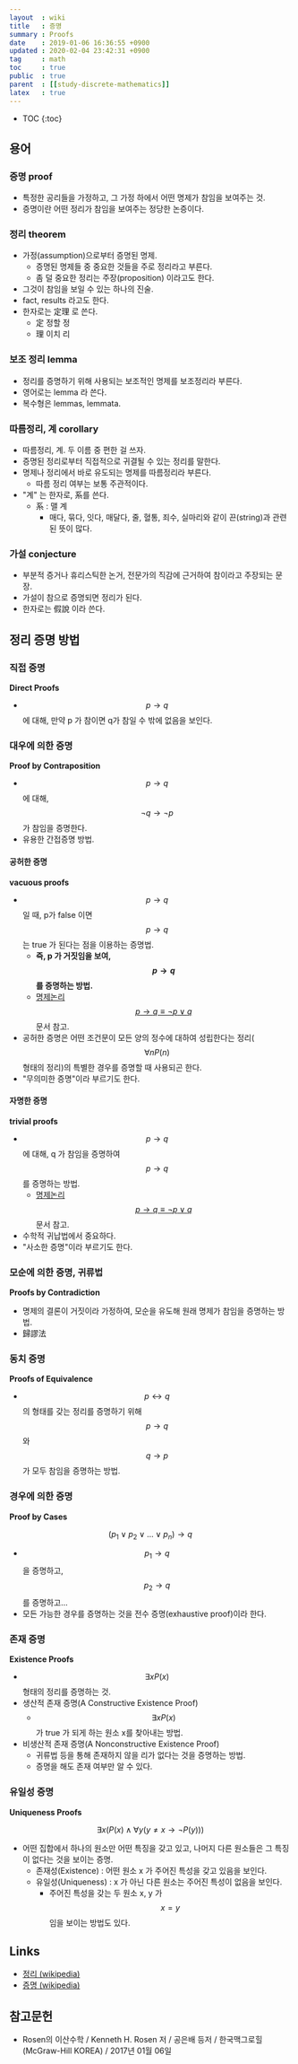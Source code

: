 ```yaml
---
layout  : wiki
title   : 증명
summary : Proofs
date    : 2019-01-06 16:36:55 +0900
updated : 2020-02-04 23:42:31 +0900
tag     : math
toc     : true
public  : true
parent  : [[study-discrete-mathematics]]
latex   : true
---
```

* TOC
{:toc}

## 용어

### 증명 proof

* 특정한 공리들을 가정하고, 그 가정 하에서 어떤 명제가 참임을 보여주는 것.
* 증명이란 어떤 정리가 참임을 보여주는 정당한 논증이다.

### 정리 theorem

* 가정(assumption)으로부터 증명된 명제.
    * 증명된 명제들 중 중요한 것들을 주로 정리라고 부른다.
    * 좀 덜 중요한 정리는 주장(proposition) 이라고도 한다.
* 그것이 참임을 보일 수 있는 하나의 진술.
* fact, results 라고도 한다.
* 한자로는 定理 로 쓴다.
    * 定 정할 정
    * 理 이치 리

### 보조 정리 lemma

* 정리를 증명하기 위해 사용되는 보조적인 명제를 보조정리라 부른다.
* 영어로는 lemma 라 쓴다.
* 복수형은 lemmas, lemmata.

### 따름정리, 계 corollary

* 따름정리, 계. 두 이름 중 편한 걸 쓰자.
* 증명된 정리로부터 직접적으로 귀결될 수 있는 정리를 말한다.
* 명제나 정리에서 바로 유도되는 명제를 따름정리라 부른다.
    * 따름 정리 여부는 보통 주관적이다.
* "계" 는 한자로, 系를 쓴다.
    * 系 : 맬 계
        * 매다, 묶다, 잇다, 매달다, 줄, 혈통, 죄수, 실마리와 같이 끈(string)과 관련된 뜻이 많다.

### 가설 conjecture

* 부분적 증거나 휴리스틱한 논거, 전문가의 직감에 근거하여 참이라고 주장되는 문장.
* 가설이 참으로 증명되면 정리가 된다.
* 한자로는 假說 이라 쓴다.

## 정리 증명 방법

### 직접 증명

**Direct Proofs**

* $$ p → q $$에 대해, 만약 p 가 참이면 q가 참일 수 밖에 없음을 보인다.

### 대우에 의한 증명

**Proof by Contraposition**

* $$ p → q $$에 대해, $$ ¬q → ¬p $$가 참임을 증명한다.
* 유용한 간접증명 방법.

#### 공허한 증명

**vacuous proofs**

* $$ p → q $$ 일 때, p가 false 이면 $$ p → q $$는 true 가 된다는 점을 이용하는 증명법.
    * **즉, p 가 거짓임을 보여, $$ p → q $$를 증명하는 방법.**
    * [명제논리 $$p → q ≡ ¬ p ∨ q$$](/wiki/discrete-math-propositional-logic/#p-rightarrow-q-equiv-lnot-p-lor-q) 문서 참고.
* 공허한 증명은 어떤 조건문이 모든 양의 정수에 대하여 성립한다는 정리($$ ∀nP(n) $$ 형태의 정리)의 특별한 경우를 증명할 때 사용되곤 한다.
* "무의미한 증명"이라 부르기도 한다.

#### 자명한 증명

**trivial proofs**

* $$ p → q $$에 대해, q 가 참임을 증명하여 $$ p → q $$를 증명하는 방법.
    * [명제논리 $$p → q ≡ ¬ p ∨ q$$](/wiki/discrete-math-propositional-logic/#p-rightarrow-q-equiv-lnot-p-lor-q) 문서 참고.
* 수학적 귀납법에서 중요하다.
* "사소한 증명"이라 부르기도 한다.

### 모순에 의한 증명, 귀류법

**Proofs by Contradiction**

* 명제의 결론이 거짓이라 가정하여, 모순을 유도해 원래 명제가 참임을 증명하는 방법.
* 歸謬法

### 동치 증명

**Proofs of Equivalence**

* $$ p ↔ q $$의 형태를 갖는 정리를 증명하기 위해 $$ p → q $$와 $$ q → p $$가 모두 참임을 증명하는 방법.

### 경우에 의한 증명

**Proof by Cases**

$$ ( p_1 ∨ p_2 ∨ ... ∨ p_n ) → q $$

* $$ p_1 → q $$을 증명하고, $$ p_2 → q $$를 증명하고...
* 모든 가능한 경우를 증명하는 것을 전수 증명(exhaustive proof)이라 한다.

### 존재 증명

**Existence Proofs**

* $$ ∃x P(x) $$ 형태의 정리를 증명하는 것.
* 생산적 존재 증명(A Constructive Existence Proof)
    * $$ ∃x P(x) $$가 true 가 되게 하는 원소 x를 찾아내는 방법.
* 비생산적 존재 증명(A Nonconstructive Existence Proof)
    * 귀류법 등을 통해 존재하지 않을 리가 없다는 것을 증명하는 방법.
    * 증명을 해도 존재 여부만 알 수 있다.

### 유일성 증명

**Uniqueness Proofs**

$$ ∃x ( P(x) ∧ ∀y ( y \ne x → ¬ P(y) ) ) $$

* 어떤 집합에서 하나의 원소만 어떤 특징을 갖고 있고, 나머지 다른 원소들은 그 특징이 없다는 것을 보이는 증명.
    * 존재성(Existence) : 어떤 원소 x 가 주어진 특성을 갖고 있음을 보인다.
    * 유일성(Uniqueness) : x 가 아닌 다른 원소는 주어진 특성이 없음을 보인다.
        * 주어진 특성을 갖는 두 원소 x, y 가 $$x = y$$ 임을 보이는 방법도 있다.

## Links

* [정리 (wikipedia)](https://ko.wikipedia.org/wiki/%EC%A0%95%EB%A6%AC )
* [증명 (wikipedia)](https://ko.wikipedia.org/wiki/%EC%A6%9D%EB%AA%85_(%EC%88%98%ED%95%99) )

## 참고문헌

* Rosen의 이산수학 / Kenneth H. Rosen 저 / 공은배 등저 / 한국맥그로힐(McGraw-Hill KOREA) / 2017년 01월 06일

